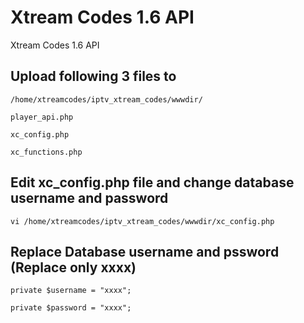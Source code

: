 # Xtream Codes 1.6 API
Xtream Codes 1.6 API

## Upload following 3 files to 
````/home/xtreamcodes/iptv_xtream_codes/wwwdir/````

````player_api.php````

````xc_config.php````

````xc_functions.php````

## Edit xc_config.php file and change database username and password

````vi /home/xtreamcodes/iptv_xtream_codes/wwwdir/xc_config.php````


## Replace Database username and pssword (Replace only xxxx)

````private $username = "xxxx";````

````private $password = "xxxx";````

